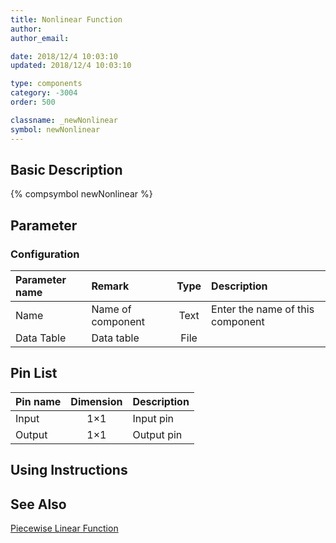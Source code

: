 ```yaml
---
title: Nonlinear Function
author: 
author_email:

date: 2018/12/4 10:03:10
updated: 2018/12/4 10:03:10

type: components
category: -3004
order: 500

classname: _newNonlinear
symbol: newNonlinear
---
```

## Basic Description
{% compsymbol newNonlinear %}

## Parameter
### Configuration
| Parameter name | Remark | Type | Description |
| :--- | :--- | :--: | :--- |
| Name | Name of component | Text | Enter the name of this component |
| Data Table | Data table | File |  |


## Pin List

| Pin name | Dimension | Description |
| :--- | :--:  | :--- |
| Input | 1×1 | Input pin |
| Output | 1×1 | Output pin |

## Using Instructions



## See Also

[Piecewise Linear Function](comp_newPiecewiseLinear.html)
